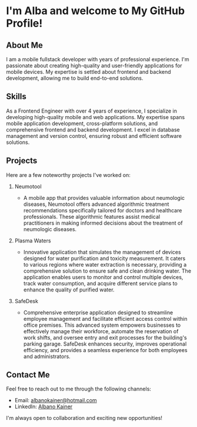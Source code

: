 # I'm Alba and welcome to My GitHub Profile!

## About Me
I am a mobile fullstack developer with years of professional experience. I'm passionate about creating high-quality and user-friendly applications for mobile devices. My expertise is settled about frontend and backend development, allowing me to build end-to-end solutions.

## Skills
As a Frontend Engineer with over 4 years of experience, I specialize in developing high-quality mobile and web applications. My expertise spans mobile application development, cross-platform solutions, and comprehensive frontend and backend development. I excel in database management and version control, ensuring robust and efficient software solutions.

## Projects
Here are a few noteworthy projects I've worked on:

1. Neumotool
   - A mobile app that provides valuable information about neumologic diseases, Neumotool offers advanced algorithmic treatment recommendations specifically tailored for doctors and healthcare professionals. These algorithmic features assist medical practitioners in making informed decisions about the treatment of neumologic diseases.

2. Plasma Waters
   - Innovative application that simulates the management of devices designed for water purification and toxicity measurement. It caters to various regions where water extraction is necessary, providing a comprehensive solution to ensure safe and clean drinking water. The application enables users to monitor and control multiple devices, track water consumption, and acquire different service plans to enhance the quality of purified water.

3. SafeDesk
   - Comprehensive enterprise application designed to streamline employee management and facilitate efficient access control within office premises. This advanced system empowers businesses to effectively manage their workforce, automate the reservation of work shifts, and oversee entry and exit processes for the building's parking garage. SafeDesk enhances security, improves operational efficiency, and provides a seamless experience for both employees and administrators.

## Contact Me
Feel free to reach out to me through the following channels:

- Email: albanokainer@hotmail.com
- LinkedIn: [Albano Kainer](https://www.linkedin.com/in/albanokainer/)

I'm always open to collaboration and exciting new opportunities!
